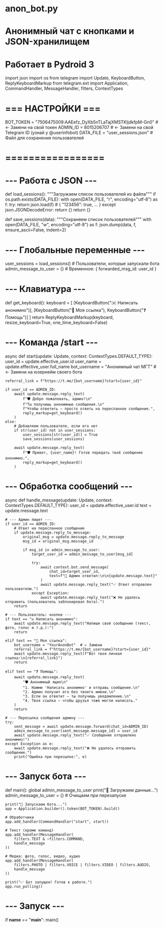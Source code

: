 # anon_bot.py
# Анонимный чат с кнопками и JSON-хранилищем
# Работает в Pydroid 3

import json
import os
from telegram import Update, KeyboardButton, ReplyKeyboardMarkup
from telegram.ext import Application, CommandHandler, MessageHandler, filters, ContextTypes

# === НАСТРОЙКИ ===
BOT_TOKEN = "7506475009:AAEefz_DyXb5nTLaTajXMSTKIjdkfpM-Gn0"  # ← Замени на свой токен
ADMIN_ID = 8015206707  # ← Замени на свой Telegram ID (узнай у @userinfobot)
DATA_FILE = "user_sessions.json"  # Файл для сохранения пользователей
# =================

# --- Работа с JSON ---
def load_sessions():
    """Загружаем список пользователей из файла"""
    if os.path.exists(DATA_FILE):
        with open(DATA_FILE, "r", encoding="utf-8") as f:
            try:
                return json.load(f)  # { "123456": true, ... }
            except json.JSONDecodeError:
                return {}
    return {}

def save_sessions(data):
    """Сохраняем список пользователей"""
    with open(DATA_FILE, "w", encoding="utf-8") as f:
        json.dump(data, f, ensure_ascii=False, indent=2)

# --- Глобальные переменные ---
user_sessions = load_sessions()  # Пользователи, которые запускали бота
admin_message_to_user = {}       # Временное: { forwarded_msg_id: user_id }

# --- Клавиатура ---
def get_keyboard():
    keyboard = [
        [KeyboardButton("✉️ Написать анонимно")],
        [KeyboardButton("🔗 Моя ссылка"), KeyboardButton("❓ Помощь")]
    ]
    return ReplyKeyboardMarkup(keyboard, resize_keyboard=True, one_time_keyboard=False)

# --- Команда /start ---
async def start(update: Update, context: ContextTypes.DEFAULT_TYPE):
    user_id = update.effective_user.id
    user_name = update.effective_user.full_name
    bot_username = "Анонимный чат МГТ"  # ← Замени на юзернейм своего бота

    referral_link = f"https://t.me/{bot_username}?start={user_id}"

    if user_id == ADMIN_ID:
        await update.message.reply_text(
            f"🛡 Добро пожаловать, админ!\n"
            f"Ты получишь анонимные сообщения.\n"
            f"Чтобы ответить — просто ответь на пересланное сообщение.",
            reply_markup=get_keyboard()
        )
    else:
        # Добавляем пользователя, если его нет
        if str(user_id) not in user_sessions:
            user_sessions[str(user_id)] = True
            save_sessions(user_sessions)

        await update.message.reply_text(
            f"🛡 Привет, {user_name}! Готов передать твоё сообщение анонимно.",
            reply_markup=get_keyboard()
        )

# --- Обработка сообщений ---
async def handle_message(update: Update, context: ContextTypes.DEFAULT_TYPE):
    user_id = update.effective_user.id
    text = update.message.text

    # --- Админ пишет ---
    if user_id == ADMIN_ID:
        # Ответ на пересланное сообщение
        if update.message.reply_to_message:
            original_msg = update.message.reply_to_message
            msg_id = original_msg.message_id

            if msg_id in admin_message_to_user:
                target_user_id = admin_message_to_user[msg_id]

                try:
                    await context.bot.send_message(
                        chat_id=target_user_id,
                        text=f"📩 Админ ответил:\n\n{update.message.text}"
                    )
                    await update.message.reply_text("✅ Ответ отправлен пользователю.")
                except Exception:
                    await update.message.reply_text("❌ Не удалось отправить (пользователь заблокировал бота).")
        return

    # --- Пользователь: кнопки ---
    if text == "✉️ Написать анонимно":
        await update.message.reply_text("Напиши своё сообщение (текст, фото, голос и т.д.):")
        return

    elif text == "🔗 Моя ссылка":
        bot_username = "YourAnonBot"  # ← Замени
        referral_link = f"https://t.me/{bot_username}?start={user_id}"
        await update.message.reply_text(f"Вот твоя личная ссылка:\n{referral_link}")
        return

    elif text == "❓ Помощь":
        await update.message.reply_text(
            "🛡 Анонимный ящик\n"
            "1. Нажми 'Написать анонимно' и отправь сообщение.\n"
            "2. Админ получит его без твоего имени.\n"
            "3. Если он ответит — ты получишь уведомление.\n"
            "4. Твоя ссылка — чтобы друзья тоже могли написать."
        )
        return

    # --- Пересылка сообщения админу ---
    try:
        sent_message = await update.message.forward(chat_id=ADMIN_ID)
        admin_message_to_user[sent_message.message_id] = user_id
        await update.message.reply_text("✅ Сообщение отправлено анонимно!")
    except Exception as e:
        await update.message.reply_text("❌ Не удалось отправить сообщение.")
        print("Ошибка при пересылке:", e)

# --- Запуск бота ---
def main():
    global admin_message_to_user
    print("🔄 Загружаем данные...")
    admin_message_to_user = {}  # Очищаем при перезапуске

    print("🤖 Запускаем бота...")
    app = Application.builder().token(BOT_TOKEN).build()

    # Обработчики
    app.add_handler(CommandHandler("start", start))

    # Текст (кроме команд)
    app.add_handler(MessageHandler(
        filters.TEXT & ~filters.COMMAND,
        handle_message
    ))

    # Медиа: фото, голос, видео, аудио
    app.add_handler(MessageHandler(
        filters.PHOTO | filters.VOICE | filters.VIDEO | filters.AUDIO,
        handle_message
    ))

    print("✅ Бот запущен! Готов к работе.")
    app.run_polling()

# --- Запуск ---
if __name__ == "__main__":
    main()
